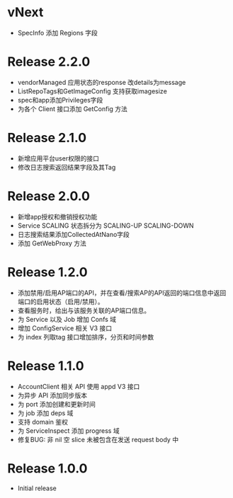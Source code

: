 # vNext
- SpecInfo 添加 Regions 字段

# Release 2.2.0
- vendorManaged 应用状态的response 改details为message
- ListRepoTags和GetImageConfig 支持获取imagesize
- spec和app添加Privileges字段
- 为各个 Client 接口添加 GetConfig 方法

# Release 2.1.0
- 新增应用平台user权限的接口
- 修改日志搜索返回结果字段及其Tag

# Release 2.0.0
- 新增app授权和撤销授权功能
- Service SCALING 状态拆分为 SCALING-UP SCALING-DOWN
- 日志搜索结果添加CollectedAtNano字段
- 添加 GetWebProxy 方法

# Release 1.2.0
- 添加禁用/启用AP端口的API，并在查看/搜索AP的API返回的端口信息中返回端口的启用状态（启用/禁用）。
- 查看服务时，给出与该服务关联的AP端口信息。
- 为 Service 以及 Job 增加 Confs 域
- 增加 ConfigService 相关 V3 接口
- 为 index 列取tag 接口增加排序，分页和时间参数

# Release 1.1.0
- AccountClient 相关 API 使用 appd V3 接口
- 为异步 API 添加同步版本
- 为 port 添加创建和更新时间
- 为 job 添加 deps 域
- 支持 domain 鉴权
- 为 ServiceInspect 添加 progress 域
- 修复BUG: 非 nil 空 slice 未被包含在发送 request body 中

# Release 1.0.0
- Initial release

